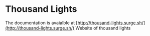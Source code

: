 # Thousand Lights

The documentation is avaialble at [http://thousand-lights.surge.sh/](http://thousand-lights.surge.sh/)
Website of thousand lights
